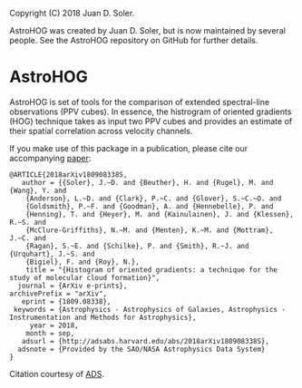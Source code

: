 Copyright (C) 2018 Juan D. Soler.

AstroHOG was created by Juan D. Soler, but is now maintained by several people. 
See the AstroHOG repository on GitHub for further details.

AstroHOG
==================================

AstroHOG is set of tools for the comparison of extended spectral-line observations (PPV cubes).
In essence, the histrogram of oriented gradients (HOG) technique takes as input two PPV cubes and provides an estimate of their spatial correlation across velocity channels.

If you make use of this package in a publication, please cite our accompanying [paper](http://adsabs.harvard.edu/cgi-bin/bib_query?arXiv:1809.08338):

```
@ARTICLE{2018arXiv180908338S,
   author = {{Soler}, J.~D. and {Beuther}, H. and {Rugel}, M. and {Wang}, Y. and 
	{Anderson}, L.~D. and {Clark}, P.~C. and {Glover}, S.~C.~O. and 
	{Goldsmith}, P.~F. and {Goodman}, A. and {Hennebelle}, P. and 
	{Henning}, T. and {Heyer}, M. and {Kainulainen}, J. and {Klessen}, R.~S. and 
	{McClure-Griffiths}, N.~M. and {Menten}, K.~M. and {Mottram}, J.~C. and 
	{Ragan}, S.~E. and {Schilke}, P. and {Smith}, R.~J. and {Urquhart}, J.~S. and 
	{Bigiel}, F. and {Roy}, N.},
    title = "{Histogram of oriented gradients: a technique for the study of molecular cloud formation}",
  journal = {ArXiv e-prints},
archivePrefix = "arXiv",
   eprint = {1809.08338},
 keywords = {Astrophysics - Astrophysics of Galaxies, Astrophysics - Instrumentation and Methods for Astrophysics},
     year = 2018,
    month = sep,
   adsurl = {http://adsabs.harvard.edu/abs/2018arXiv180908338S},
  adsnote = {Provided by the SAO/NASA Astrophysics Data System}
}
```
Citation courtesy of [ADS](https://ui.adsabs.harvard.edu/#).

